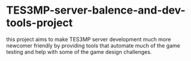 # TES3MP-server-balence-and-dev-tools-project
this project aims to make TES3MP server development much more newcomer friendly by providing tools that automate much of the game testing and help with some of the game design challenges.

